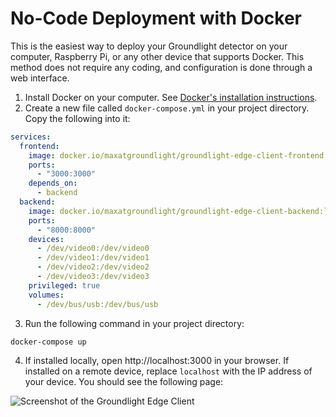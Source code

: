 # No-Code Deployment with Docker

This is the easiest way to deploy your Groundlight detector on your computer, Raspberry Pi, or any other device that supports Docker. This method does not require any coding, and configuration is done through a web interface.

1. Install Docker on your computer. See [Docker's installation instructions](https://docs.docker.com/get-docker/).
2. Create a new file called `docker-compose.yml` in your project directory. Copy the following into it:

```yaml
services:
  frontend:
    image: docker.io/maxatgroundlight/groundlight-edge-client-frontend:latest
    ports:
      - "3000:3000"
    depends_on:
      - backend
  backend:
    image: docker.io/maxatgroundlight/groundlight-edge-client-backend:latest
    ports:
      - "8000:8000"
    devices:
      - /dev/video0:/dev/video0
      - /dev/video1:/dev/video1
      - /dev/video2:/dev/video2
      - /dev/video3:/dev/video3
    privileged: true
    volumes:
      - /dev/bus/usb:/dev/bus/usb
```

3. Run the following command in your project directory:

```bash
docker-compose up
```

4. If installed locally, open http://localhost:3000 in your browser. If installed on a remote device, replace `localhost` with the IP address of your device. You should see the following page:

![Screenshot of the Groundlight Edge Client](/img/docker-img-frontpage.png)
